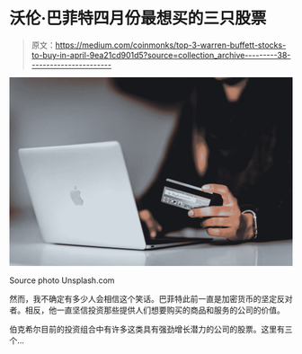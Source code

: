 # 沃伦·巴菲特四月份最想买的三只股票

> 原文：<https://medium.com/coinmonks/top-3-warren-buffett-stocks-to-buy-in-april-9ea21cd901d5?source=collection_archive---------38----------------------->

![](img/0170157143e04a6c4948cdb4a8483466.png)

Source photo Unsplash.com

然而，我不确定有多少人会相信这个笑话。巴菲特此前一直是加密货币的坚定反对者。相反，他一直坚信投资那些提供人们想要购买的商品和服务的公司的价值。

伯克希尔目前的投资组合中有许多这类具有强劲增长潜力的公司的股票。这里有三个…